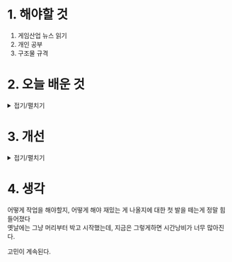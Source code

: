 
# 1. 해야할 것

1. 게임산업 뉴스 읽기 
2. 개인 공부  
3. 구조물 규격 



# 2. 오늘 배운 것

<details>
<summary>접기/펼치기</summary>


아래는 제가 이전에 제안했던 수치 (문 높이, 천장 높이 등)에 대해, **게임 레벨 디자인** 및 **언리얼 엔진 기준**에서 참고할 수 있는 실질적인 지침과 사례들을 정리한 링크입니다.

---

## 참고 자료 요약

### 1. 언리얼 엔진—문과 벽, 천장 높이 관련 공식 가이드

**Guide to Player Scale and World Architecture Dimensions**:

* **문 높이**: 210–230 Unreal Units (uu) (약 2.1–2.3 m)
* **문 너비**: 110–140 uu (약 1.1–1.4 m)
* **벽 높이**: 평균 300 uu (약 3.0 m), 더 클 경우 400 uu (약 4.0 m)도 사용 가능 ([World of Level Design][1])

→ 이 내용을 바탕으로, “머리 위 여유”를 반영한 문 높이 2.2–2.6 m, 실내 천장 높이 3–4 m 수준의 제안은 현실적이고 합리적인 범위입니다.

---

### 2. 레벨 디자인에서의 **Metrics (척도 및 비례)** 중요성

**Metrics (Level Design Book)**:

* 레벨 규모와 구성 요소를 설계할 때는 **플레이어 물리 메트릭스** (사이즈, 점프 높이 등)와 **건축 메트릭스** (문/벽/복도 비율 등)를 기준으로 삼아야 한다고 제시 ([Level Design Book][2])

→ 즉, “캐릭터 키 + 점프 높이 + 여유공간” 식 계산은 레벨 에디팅의 기본 절차 내에 있습니다.

---

### 3. 에픽 공식—플레이어 시점 카메라를 고려한 공간 여유

**Unreal Engine Fortnite Level Design Fundamentals**:

* “레벨은 플레이어 카메라를 편안하게 수용할 수 있어야 한다. 이는 문, 복도, 공간 등의 크기를 충분히 확보해야 함”이라고 명확히 언급 ([Epic Games Developers][3])

→ 문 높이뿐 아니라 카메라 클리핑·시야 확보 측면에서도 여유를 두어야 한다는 점에서, “+0.5\~0.9 m 여유” 제안이 설계 관점에서 합당합니다.

---

## Reddit 설계 경험 공유 (보강 텍스트)

게임 디자인 커뮤니티에서도 **점프 활용과 공간 설정** 관련 논의가 활발합니다:

> “3D 게임에서 자유롭게 점프할 수 있으려면, 포켓몬 스타일 맵이 아닌 마리오 류의 레벨 설계 철학을 참고해야 한다… 캐릭터가 절벽이나 건물 위로 쉽게 올라갈 수 있다면, 못 올라가게 하려면 더 높게 쌓아야 한다.”
> — 사용자 MrEmptySet ([Reddit][4])

→ 해당 의견 역시, 점프 높이에 맞춰 장애물(벽·문등)을 높게 설정하는 것이 일반적인 설계 방식임을 말해줍니다.

---

## 정리된 표: 제안 vs 근거

| 제안 항목              | 제안 수치                  | 근거 및 출처                                                     |
| ------------------ | ---------------------- | ----------------------------------------------------------- |
| 문 높이               | 약 2.2–2.6 m            | UE4 기준 210–230 uu (≈2.1–2.3 m) ([World of Level Design][1]) |
| 실내 천장 높이 (점프 억제)   | 3–4 m                  | 일반 벽 높이 기준 3 m, 4 m도 가능 ([World of Level Design][1])        |
| 실내 천장 높이 (점프 허용 시) | 최소 10.5 m 이상           | 캐릭터 키 (1.7 m) + 점프 (8 m) + 여유 공간 ≈ 10.5 m                   |
| 설계 원칙 (Metrics 중시) | 플레이어/건축 지표 기반 설계       | Metrics 설명, 레벨 디자인 체계적 접근 ([Level Design Book][2])          |
| 플레이어 카메라 여유 확보     | 문/공간 크기에 여유 고려 필요      | 에픽 공식 지침 ([Epic Games Developers][3])                       |
| 실제 사례 (유저 경험)      | 점프 높이보다 장애물 키를 더 높게 설정 | 일반적 설계 조언 ([Reddit][4])                                     |

---

꼭 필요한 경우 언제든 더 구체적인 설계 방식이나 엔진 세팅도 찾아와 드릴 수 있어요.
필요하면 Jump arc 세부 설정, 카메라 충돌 임계값 등 좀 더 기술적인 부분도 같이 찾을 수 있습니다!

[1]: https://www.worldofleveldesign.com/categories/ue4/ue4-guide-to-scale-dimensions.php?utm_source=chatgpt.com "Guide to Player Scale and World Architecture Dimensions"
[2]: https://book.leveldesignbook.com/process/blockout/metrics?utm_source=chatgpt.com "Metrics"
[3]: https://dev.epicgames.com/community/learning/tutorials/3VKJ/unreal-engine-fortnite-level-design-fundamentals?utm_source=chatgpt.com "Level Design Fundamentals | Epic Developer Community"
[4]: https://www.reddit.com/r/gamedesign/comments/zuot4m/game_design_problem_i_want_my_character_to_jump/?utm_source=chatgpt.com "Game Design Problem: I want my character to jump, but it ..."


</details>




# 3. 개선


<details>
<summary>접기/펼치기</summary>


</details>



# 4. 생각

어떻게 작업을 해야할지, 어떻게 해야 재밌는 게 나올지에 대한 첫 발을 떼는게 정말 힘들어졌다\
옛날에는 그냥 머리부터 박고 시작했는데, 지금은 그렇게하면 시간낭비가 너무 많아진다.

고민이 계속된다.

